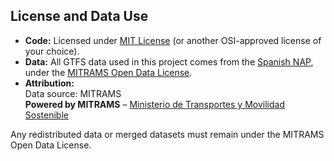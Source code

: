 ## License and Data Use

- **Code:** Licensed under [MIT License](LICENSE) (or another OSI-approved license of your choice).  
- **Data:** All GTFS data used in this project comes from the [Spanish NAP](https://nap.transportes.gob.es/), under the [MITRAMS Open Data License](https://nap.transportes.gob.es/licencia-datos).  
- **Attribution:**  
  Data source: MITRAMS  
  **Powered by MITRAMS** – [Ministerio de Transportes y Movilidad Sostenible](https://www.transportes.gob.es/)

Any redistributed data or merged datasets must remain under the MITRAMS Open Data License.
